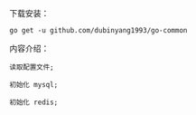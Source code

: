 下载安装：
    
    go get -u github.com/dubinyang1993/go-common

内容介绍：

    读取配置文件;

    初始化 mysql;

    初始化 redis;